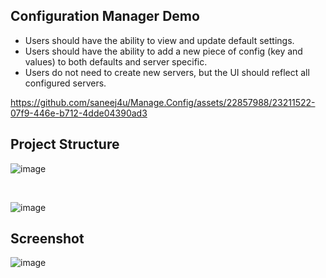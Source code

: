 
<h2>Configuration Manager Demo</h2>

<ul>
  <li>Users should have the ability to view and update default settings.</li>
  <li>Users should have the ability to add a new piece of config (key and values) to both defaults and server specific.</li>
  <li>Users do not need to create new servers, but the UI should reflect all configured servers.</li>
</ul>

https://github.com/saneej4u/Manage.Config/assets/22857988/23211522-07f9-446e-b712-4dde04390ad3

<h2>Project Structure</h2>

![image](https://github.com/saneej4u/Manage.Config/assets/22857988/124bae21-bb3c-4ff2-8ad2-c632c889d912)

<br/>

![image](https://github.com/saneej4u/Manage.Config/assets/22857988/76372b19-a41d-4451-aac7-2ecb25582cd8)

<h2>Screenshot</h2>

![image](https://github.com/saneej4u/Manage.Config/assets/22857988/2fec6b8f-3dda-41d7-bc94-b8e127f306a3)
